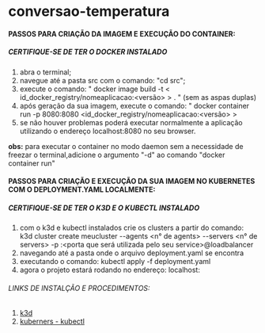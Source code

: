 # conversao-temperatura
#### PASSOS PARA CRIAÇÃO DA IMAGEM E EXECUÇÃO DO CONTAINER:
##### **CERTIFIQUE-SE DE TER O DOCKER INSTALADO**
1. abra o terminal;
2. navegue até a pasta src com o comando: "cd src";
3. execute o comando: " docker image build -t < id_docker_registry/nomeaplicacao:<versão> > . " (sem as aspas duplas)
4. após geração da sua imagem, execute o comando: " docker container run -p 8080:8080 <id_docker_registry/nomeaplicacao:<versão> >
5. se não houver problemas poderá executar normalmente a aplicação utilizando o endereço localhost:8080 no seu browser.

**obs:**
para executar o container no modo daemon sem a necessidade de freezar o terminal,adicione o argumento "-d" ao comando "docker container run"

#### PASSOS PARA CRIAÇÃO E EXECUÇÃO DA SUA IMAGEM NO KUBERNETES COM O DEPLOYMENT.YAML **LOCALMENTE**:
##### **CERTIFIQUE-SE DE TER O K3D E O KUBECTL INSTALADO**
1. com o k3d e kubectl instalados crie os clusters  a partir do comando: k3d cluster create  meucluster --agents <n° de agents> --servers <n° de servers> -p <porta que sera utilizada localmente>:<porta que será utilizada pelo seu service>@loadbalancer
2. navegando até a pasta onde o arquivo deployment.yaml se encontra
3. executando o comando: kubectl apply -f deployment.yaml
4. agora o projeto estará rodando no endereço: localhost:<porta que sera utilizada localmente>
###### LINKS DE INSTALÇÃO E PROCEDIMENTOS:
1. [k3d](https://k3d.io/v5.4.1/#installation)
2. [kuberners - kubectl](https://kubernetes.io/docs/tasks/tools/install-kubectl-linux/)


